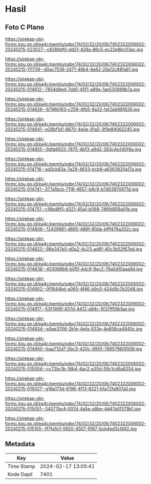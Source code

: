 # Hasil

## Foto C Plano

https://sirekap-obj-formc.kpu.go.id/ea4c/pemilu/pdpr/74/02/32/20/06/7402322006002-20240215-023027--c8269df0-dd21-428a-86c5-ec22e8bc03ac.jpg

https://sirekap-obj-formc.kpu.go.id/ea4c/pemilu/pdpr/74/02/32/20/06/7402322006002-20240215-111739--d0ac7539-2471-46b4-8a62-26a12c88fa61.jpg

https://sirekap-obj-formc.kpu.go.id/ea4c/pemilu/pdpr/74/02/32/20/06/7402322006002-20240215-014612--7854d8ed-7dd5-45f1-a99a-1ae530899b7a.jpg

https://sirekap-obj-formc.kpu.go.id/ea4c/pemilu/pdpr/74/02/32/20/06/7402322006002-20240215-014626--6796b163-c259-4fb5-9a32-faf2eb981626.jpg

https://sirekap-obj-formc.kpu.go.id/ea4c/pemilu/pdpr/74/02/32/20/06/7402322006002-20240215-014641--e28bf1d1-8870-4e0e-91a5-3f9e84062245.jpg

https://sirekap-obj-formc.kpu.go.id/ea4c/pemilu/pdpr/74/02/32/20/06/7402322006002-20240215-014655--9dfa9933-7875-4bf3-a9d2-393c4e340f4a.jpg

https://sirekap-obj-formc.kpu.go.id/ea4c/pemilu/pdpr/74/02/32/20/06/7402322006002-20240215-014716--ad3cb63a-7a29-4633-bcb9-a6363820a17a.jpg

https://sirekap-obj-formc.kpu.go.id/ea4c/pemilu/pdpr/74/02/32/20/06/7402322006002-20240215-014741--377a1bcb-7118-4657-b8c9-b7d03970671d.jpg

https://sirekap-obj-formc.kpu.go.id/ea4c/pemilu/pdpr/74/02/32/20/06/7402322006002-20240215-014751--c16bd8f5-d321-45a1-b068-746fd858a01b.jpg

https://sirekap-obj-formc.kpu.go.id/ea4c/pemilu/pdpr/74/02/32/20/06/7402322006002-20240215-014808--12429961-d665-486f-80da-bfff476a202c.jpg

https://sirekap-obj-formc.kpu.go.id/ea4c/pemilu/pdpr/74/02/32/20/06/7402322006002-20240215-014823--98e347e0-d0a2-4c23-ad6f-40c3b52f67ed.jpg

https://sirekap-obj-formc.kpu.go.id/ea4c/pemilu/pdpr/74/02/32/20/06/7402322006002-20240215-014838--403068b9-b05f-4dc9-8ec2-79a0d10aaa9d.jpg

https://sirekap-obj-formc.kpu.go.id/ea4c/pemilu/pdpr/74/02/32/20/06/7402322006002-20240215-014902--0f1644bd-a065-4f46-b9c0-424d9c7b2048.jpg

https://sirekap-obj-formc.kpu.go.id/ea4c/pemilu/pdpr/74/02/32/20/06/7402322006002-20240215-014917--53f74f6f-837d-4412-a94c-5f37ff59b1ae.jpg

https://sirekap-obj-formc.kpu.go.id/ea4c/pemilu/pdpr/74/02/32/20/06/7402322006002-20240215-014934--e9ae3706-2b1e-4efa-933e-4e858ca4840c.jpg

https://sirekap-obj-formc.kpu.go.id/ea4c/pemilu/pdpr/74/02/32/20/06/7402322006002-20240215-014950--baa712d7-2bc3-420c-9955-78957960f008.jpg

https://sirekap-obj-formc.kpu.go.id/ea4c/pemilu/pdpr/74/02/32/20/06/7402322006002-20240215-015004--cc72bc1b-16b4-4ac2-a35d-59c1cd6a8354.jpg

https://sirekap-obj-formc.kpu.go.id/ea4c/pemilu/pdpr/74/02/32/20/06/7402322006002-20240215-015027--e18a173d-6198-4f13-8221-b1a72fa607a0.jpg

https://sirekap-obj-formc.kpu.go.id/ea4c/pemilu/pdpr/74/02/32/20/06/7402322006002-20240215-015051--34077bc4-007d-4a5e-a8be-4d47a0f379b1.jpg

https://sirekap-obj-formc.kpu.go.id/ea4c/pemilu/pdpr/74/02/32/20/06/7402322006002-20240215-015105--ff7fa5c1-5920-4507-9167-bcb4ed3cf492.jpg


## Metadata

| Key        | Value               |
| ---------- | ------------------- |
| Time Stamp | 2024-02-17 13:05:41 |
| Kode Dapil | 7401                |



